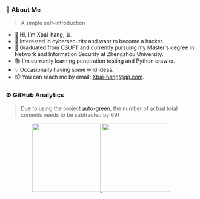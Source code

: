 ### 🌱 About Me
> A simple self-introduction
- 👋 Hi, I’m Xbai-hang, ♊.
- 🎯 Interested in cybersecurity and want to become a hacker.
- 🏡 Graduated from CSUFT and currently pursuing my Master's degree in Network and Information Security at Zhengzhou University.
- 📚 I'm currently learning penetration testing and Python crawler.
- 💡 Occasionally having some wild ideas.
- 📫 You can reach me by email: [Xbai-hang@qq.com](mailto:mail@Xbai-hang@qq.com).
### ⚙️ GitHub Analytics
> Due to using the project [auto-green](https://github.com/Xbai-hang/auto-green), the number of actual total commits needs to be subtracted by 691
<p align="center">
<a href="https://github.com/Xbai-hang">
  <img height="180em" src="https://github-readme-stats-eight-theta.vercel.app/api?username=Xbai-hang&show_icons=true&theme=buefy&include_all_commits=true&count_private=true"/>
  <img height="180em" src="https://github-readme-stats-eight-theta.vercel.app/api/top-langs/?username=Xbai-hang&layout=compact&langs_count=6&theme=buefy&count_private=true"/>
</a>
</p>
<!---
Xbai-hang/Xbai-hang is a ✨ special ✨ repository because its `README.md` (this file) appears on your GitHub profile.
You can click the Preview link to take a look at your changes.
--->
